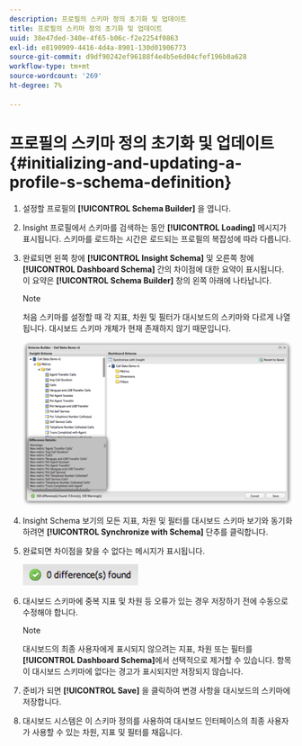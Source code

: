 ```yaml
---
description: 프로필의 스키마 정의 초기화 및 업데이트
title: 프로필의 스키마 정의 초기화 및 업데이트
uuid: 38e47ded-340e-4f65-b06c-f2e2254f0863
exl-id: e8190909-4416-4d4a-8901-130d01906773
source-git-commit: d9df90242ef96188f4e4b5e6d04cfef196b0a628
workflow-type: tm+mt
source-wordcount: '269'
ht-degree: 7%

---
```


# 프로필의 스키마 정의 초기화 및 업데이트{#initializing-and-updating-a-profile-s-schema-definition}

1. 설정할 프로필의 **[!UICONTROL Schema Builder]** 을 엽니다.
1. Insight 프로필에서 스키마를 검색하는 동안 **[!UICONTROL Loading]** 메시지가 표시됩니다. 스키마를 로드하는 시간은 로드되는 프로필의 복잡성에 따라 다릅니다.
1. 완료되면 왼쪽 창에 **[!UICONTROL Insight Schema]** 및 오른쪽 창에 **[!UICONTROL Dashboard Schema]** 간의 차이점에 대한 요약이 표시됩니다. 이 요약은 **[!UICONTROL Schema Builder]** 창의 왼쪽 아래에 나타납니다.

   >[!NOTE]
   >
   >처음 스키마를 설정할 때 각 지표, 차원 및 필터가 대시보드의 스키마와 다르게 나열됩니다. 대시보드 스키마 개체가 현재 존재하지 않기 때문입니다.

   ![](assets/schema_builder2.png)

1. Insight Schema 보기의 모든 지표, 차원 및 필터를 대시보드 스키마 보기와 동기화하려면 **[!UICONTROL Synchronize with Schema]** 단추를 클릭합니다.
1. 완료되면 차이점을 찾을 수 없다는 메시지가 표시됩니다.

   ![](assets/diff_found.png)

1. 대시보드 스키마에 중복 지표 및 차원 등 오류가 있는 경우 저장하기 전에 수동으로 수정해야 합니다.

   >[!NOTE]
   >
   >대시보드의 최종 사용자에게 표시되지 않으려는 지표, 차원 또는 필터를 **[!UICONTROL Dashboard Schema]**&#x200B;에서 선택적으로 제거할 수 있습니다. 항목이 대시보드 스키마에 없다는 경고가 표시되지만 저장되지 않습니다.

1. 준비가 되면 **[!UICONTROL Save]** 을 클릭하여 변경 사항을 대시보드의 스키마에 저장합니다.
1. 대시보드 시스템은 이 스키마 정의를 사용하여 대시보드 인터페이스의 최종 사용자가 사용할 수 있는 차원, 지표 및 필터를 채웁니다.
